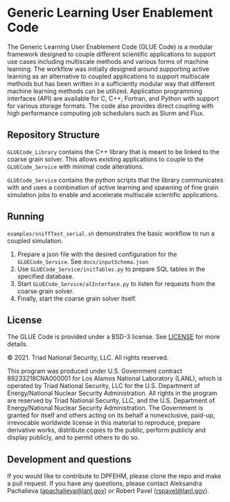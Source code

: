 # Generic Learning User Enablement Code

The Generic Learning User Enablement Code (GLUE Code) is a modular framework designed to couple different scientific applications to support use cases including multiscale methods and various forms of machine learning. The workflow was initially designed around supporting active learning as an alternative to coupled applications to support multiscale methods but has been written in a sufficiently modular way that different machine learning methods can be utilized. Application programming interfaces (API) are available for C, C++, Fortran, and Python with support for various storage formats. The code also provides direct coupling with high performance computing job schedulers such as Slurm and Flux.

## Repository Structure

`GLUECode_Library` contains the C++ library that is meant to be linked to the coarse grain solver. This allows existing applications to couple to the `GLUECode_Service` with minimal code alterations.

`GLUECode_Service` contains the python scripts that the library communicates with and uses a combination of active learning and spawning of fine grain simulation jobs to enable and accelerate multiscale scientific applications.

## Running

`examples/sniffTest_serial.sh` demonstrates the basic workflow to run a coupled simulation.

1. Prepare a json file with the desired configuration for the `GLUECode_Service`. See `docs/inputSchema.json`
2. Use `GLUECode_Service/initTables.py` to prepare SQL tables in the specified database.
3. Start `GLUECode_Service/alInterface.py` to listen for requests from the coarse grain solver.
4. Finally, start the coarse grain solver itself.

## License

The GLUE Code is provided under a BSD-3 license. See [LICENSE](https://github.com/lanl/GLUE/blob/main/LICENSE) for more details.

© 2021. Triad National Security, LLC. All rights reserved.

This program was produced under U.S. Government contract 89233218CNA000001 for Los Alamos National Laboratory (LANL), which is operated by Triad National Security, LLC for the U.S. Department of Energy/National Nuclear Security Administration. All rights in the program are reserved by Triad National Security, LLC, and the U.S. Department of Energy/National Nuclear Security Administration. The Government is granted for itself and others acting on its behalf a nonexclusive, paid-up, irrevocable worldwide license in this material to reproduce, prepare derivative works, distribute copies to the public, perform publicly and display publicly, and to permit others to do so.

## Development and questions

If you would like to contribute to DPFEHM, please clone the repo and make a pull request. If you have any questions, please contact Aleksandra Pachalieva (apachalieva@lanl.gov) or Robert Pavel (rspavel@lanl.gov).
